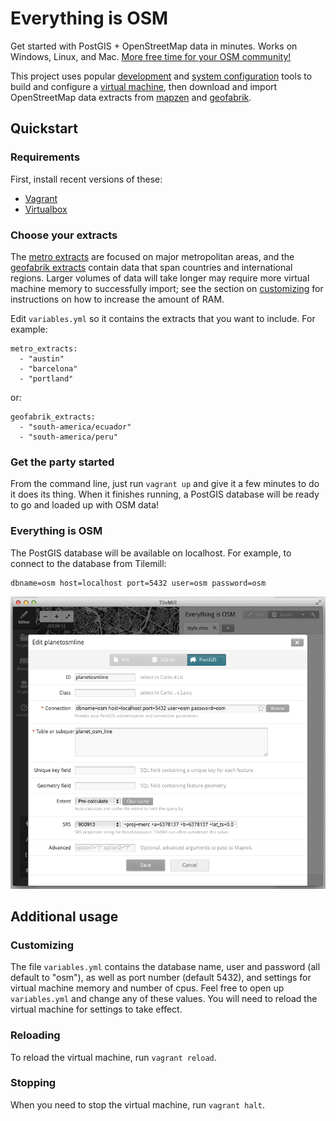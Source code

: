 # Everything is OSM

Get started with PostGIS + OpenStreetMap data in minutes. Works on Windows,
Linux, and Mac. [More free time for your OSM
community!](https://www.youtube.com/watch?v=StTqXEQ2l-Y&t=5s)

This project uses popular [development](http://vagrantup.com/) and [system
configuration](http://docs.ansible.com/) tools to build and configure a [virtual
machine](https://www.virtualbox.org/), then download and import OpenStreetMap
data extracts from [mapzen](https://mapzen.com/metro-extracts/) and
[geofabrik](http://download.geofabrik.de/).


## Quickstart

### Requirements

First, install recent versions of these:

- [Vagrant](http://vagrantup.com/)
- [Virtualbox](https://www.virtualbox.org/)



### Choose your extracts

The [metro extracts](https://mapzen.com/metro-extracts/) are focused on major
metropolitan areas, and the [geofabrik extracts](http://download.geofabrik.de/)
contain data that span countries and international regions. Larger volumes of
data will take longer may require more virtual machine memory to successfully
import; see the section on [customizing](#customizing) for instructions on how
to increase the amount of RAM.


Edit `variables.yml` so it contains the extracts that you want to include. For
example:

    metro_extracts:
      - "austin"
      - "barcelona"
      - "portland"

or:

    geofabrik_extracts:
      - "south-america/ecuador"
      - "south-america/peru"



### Get the party started

From the command line, just run `vagrant up` and give it a few minutes to do it
does its thing. When it finishes running, a PostGIS database will be ready to go
and loaded up with OSM data!


### Everything is OSM

The PostGIS database will be available on localhost. For example, to connect to
the database from Tilemill:

    dbname=osm host=localhost port=5432 user=osm password=osm


![Tilemill Screenshot](tilemill-screenshot.png)



## Additional usage


### Customizing

The file `variables.yml` contains the database name, user and password (all
default to "osm"), as well as port number (default 5432), and settings for
virtual machine memory and number of cpus. Feel free to open up `variables.yml`
and change any of these values. You will need to reload the virtual machine
for settings to take effect.


### Reloading

To reload the virtual machine, run `vagrant reload`.


### Stopping

When you need to stop the virtual machine, run `vagrant halt`.


